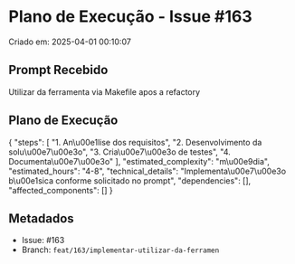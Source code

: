 # Plano de Execução - Issue #163

Criado em: 2025-04-01 00:10:07

## Prompt Recebido

Utilizar da ferramenta via Makefile apos a refactory

## Plano de Execução

{
  "steps": [
    "1. An\u00e1lise dos requisitos",
    "2. Desenvolvimento da solu\u00e7\u00e3o",
    "3. Cria\u00e7\u00e3o de testes",
    "4. Documenta\u00e7\u00e3o"
  ],
  "estimated_complexity": "m\u00e9dia",
  "estimated_hours": "4-8",
  "technical_details": "Implementa\u00e7\u00e3o b\u00e1sica conforme solicitado no prompt",
  "dependencies": [],
  "affected_components": []
}

## Metadados

- Issue: #163
- Branch: `feat/163/implementar-utilizar-da-ferramen`
